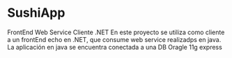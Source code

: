 # SushiApp
FrontEnd Web Service Cliente .NET
En este proyecto se utiliza como cliente a un frontEnd echo en .NET, que consume web service realizadps en java.
La aplicación en java se encuentra conectada a una DB Oragle 11g express 
